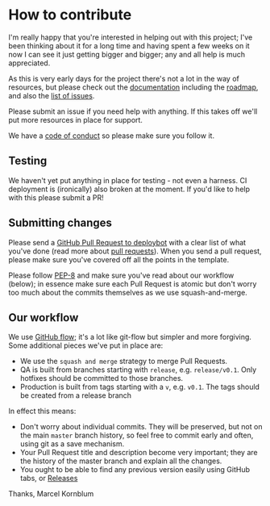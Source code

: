 # How to contribute

I'm really happy that you're interested in helping out with this project; I've been thinking about it for a long time and having spent a few weeks on it now I can see it just getting bigger and bigger; any and all help is much appreciated.

As this is very early days for the project there's not a lot in the way of resources, but please check out the [documentation](./index.md) including the [roadmap](./roadmap.md), and also the [list of issues](https://github.com/signal-noise/deploybot/issues).

Please submit an issue if you need help with anything. If this takes off we'll put more resources in place for support.

We have a [code of conduct](./CODE_OF_CONDUCT.md) so please make sure you follow it.

## Testing

We haven't yet put anything in place for testing - not even a harness. CI deployment is (ironically) also broken at the moment. If you'd like to help with this please submit a PR!

## Submitting changes

Please send a [GitHub Pull Request to deploybot](https://github.com/signal-noise/deploybot/pull/new/master) with a clear list of what you've done (read more about [pull requests](http://help.github.com/pull-requests/)). When you send a pull request, please make sure you've covered off all the points in the template.

Please follow [PEP-8](https://www.python.org/dev/peps/pep-0008/) and make sure you've read about our workflow (below); in essence make sure each Pull Request is atomic but don't worry too much about the commits themselves as we use squash-and-merge.

## Our workflow

We use [GitHub flow](https://guides.github.com/introduction/flow/); it's a lot like git-flow but simpler and more forgiving. Some additional pieces we've put in place are:

- We use the `squash and merge` strategy to merge Pull Requests.
- QA is built from branches starting with `release`, e.g. `release/v0.1`. Only hotfixes should be committed to those branches.
- Production is built from tags starting with a `v`, e.g. `v0.1`. The tags should be created from a release branch

In effect this means:

- Don't worry about individual commits. They will be preserved, but not on the main `master` branch history, so feel free to commit early and often, using git as a save mechanism.
- Your Pull Request title and description become very important; they are the history of the master branch and explain all the changes.
- You ought to be able to find any previous version easily using GitHub tabs, or [Releases](https://github.com/signal-noise/deploybot/releases)

Thanks, Marcel Kornblum
